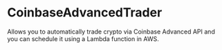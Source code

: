 # CoinbaseAdvancedTrader
 Allows you to automatically trade crypto via Coinbase Advanced API and you can schedule it using a Lambda function in AWS.
